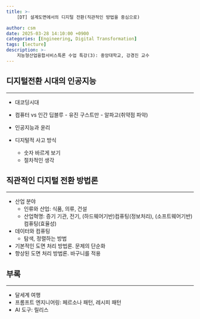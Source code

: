 ```yaml
---
title: >-
    [DT] 설계도면에서의 디지털 전환(직관적인 방법을 중심으로)

author: csm
date: 2025-03-28 14:10:00 +0900
categories: [Engineering, Digital Transformation]
tags: [lecture]
description: >-
    지능형산업융합서비스특론 수업 특강(3): 중앙대학교, 강경진 교수
---
```


## 디지털전환 시대의 인공지능
---
- 대코딩시대
- 컴퓨터 vs 인간
   딥블루 - 유진 구스트만 - 알파고(취약점 파악)
- 인공지능과 윤리

- 디지털적 사고 방식
   - 숫자 바르게 보기
   - 절차적인 생각

## 직관적인 디지털 전환 방법론
---
- 산업 분야
   - 인류와 산업: 식품, 의류, 건설
   - 산업혁명: 증기 기관, 전기, (하드웨어기반)컴퓨팅(정보처리), (소프트웨어기반)컴퓨팅(효율성)
- 데이터와 컴퓨팅
   - 탐색, 정렬하는 방법
- 기본적인 도면 처리 방법론. 문제의 단순화
- 향상된 도면 처리 방법론. 바구니를 적용

## 부록
---
- 달세계 여행
- 프롬프트 엔지니어링: 페르소나 패턴, 레시피 패턴
- AI 도구: 릴리스